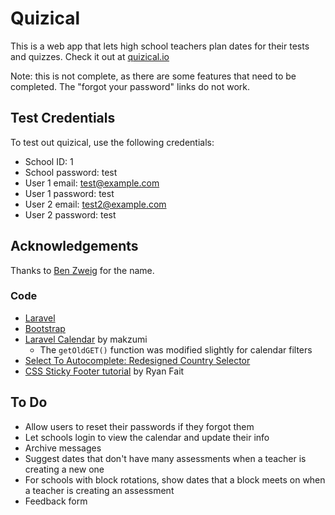# Quizical

This is a web app that lets high school teachers plan dates for their tests and quizzes. Check it out at [quizical.io](quizical.io)

Note: this is not complete, as there are some features that need to be completed. The "forgot your password" links do not work.

## Test Credentials

To test out quizical, use the following credentials:

* School ID: 1
* School password: test
* User 1 email: test@example.com
* User 1 password: test
* User 2 email: test2@example.com
* User 2 password: test

## Acknowledgements

Thanks to [Ben Zweig](tfzweig.com) for the name.

### Code

* [Laravel](laravel.com)
* [Bootstrap](getbootstrap.com)
* [Laravel Calendar](https://github.com/makzumi/laravel-calendar) by makzumi
	* The `getOldGET()` function was modified slightly for calendar filters
* [Select To Autocomplete: Redesigned Country Selector](http://baymard.com/labs/country-selector)
* [CSS Sticky Footer tutorial](http://ryanfait.com/sticky-footer/) by Ryan Fait

## To Do

* Allow users to reset their passwords if they forgot them
* Let schools login to view the calendar and update their info
* Archive messages
* Suggest dates that don't have many assessments when a teacher is creating a new one
* For schools with block rotations, show dates that a block meets on when a teacher is creating an assessment
* Feedback form